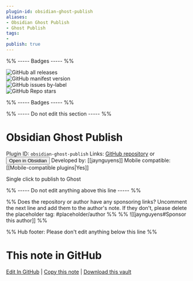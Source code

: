 ```yaml
---
plugin-id: obsidian-ghost-publish
aliases:
- Obsidian Ghost Publish
- Ghost Publish
tags: 
- 
publish: true
---
```


%% ----- Badges ----- %%

![GitHub all releases](https://img.shields.io/github/downloads/jaynguyens/obsidian-ghost-publish/total?color=573E7A&logo=github&style=for-the-badge)   
![GitHub manifest version](https://img.shields.io/github/manifest-json/v/jaynguyens/obsidian-ghost-publish?color=573E7A&logo=github&style=for-the-badge)   
![GitHub issues by-label](https://img.shields.io/github/issues/jaynguyens/obsidian-ghost-publish/help%20wanted?color=573E7A&logo=github&style=for-the-badge)   
![GitHub Repo stars](https://img.shields.io/github/stars/jaynguyens/obsidian-ghost-publish?color=573E7A&logo=github&style=for-the-badge)

%% ----- Badges ----- %%

%% ----- Do not edit this section ----- %%

# Obsidian Ghost Publish

Plugin ID: `obsidian-ghost-publish`
Links: [GitHub repository](https://github.com/jaynguyens/obsidian-ghost-publish) or [<button id=HH>Open in Obsidian</button>](obsidian://show-plugin?id=obsidian-ghost-publish)
Developed by: [[jaynguyens]]
Mobile compatible: [[Mobile-compatible plugins|Yes]]

Single click to publish to Ghost

%% ----- Do not edit anything above this line ----- %% 

%% Does the repository or author have any sponsoring links? Uncomment the next line and add them to the author's note. If they don't, please delete the placeholder tag: #placeholder/author %%
%% ![[jaynguyens#Sponsor this author]] %%

%% Hub footer: Please don't edit anything below this line %%

# This note in GitHub

<span class="git-footer">[Edit In GitHub](https://github.dev/obsidian-community/obsidian-hub/blob/main/02%20-%20Community%20Expansions/02.05%20All%20Community%20Expansions/Plugins/obsidian-ghost-publish.md "git-hub-edit-note") | [Copy this note](https://raw.githubusercontent.com/obsidian-community/obsidian-hub/main/02%20-%20Community%20Expansions/02.05%20All%20Community%20Expansions/Plugins/obsidian-ghost-publish.md "git-hub-copy-note") | [Download this vault](https://github.com/obsidian-community/obsidian-hub/archive/refs/heads/main.zip "git-hub-download-vault") </span>
